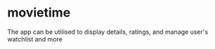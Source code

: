 # movietime
The app can be utilised to display details, ratings, and manage user's watchlist and more
